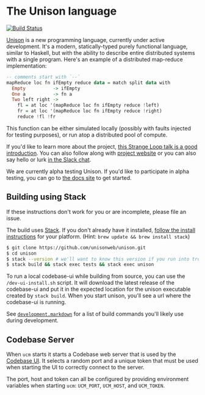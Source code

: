 The Unison language
===================

[![Build Status](https://travis-ci.org/unisonweb/unison.svg?branch=master)](https://travis-ci.org/unisonweb/unison)

[Unison](https://unisonweb.org) is a new programming language, currently under active development. It's a modern, statically-typed purely functional language, similar to Haskell, but with the ability to describe entire distributed systems with a single program. Here's an example of a distributed map-reduce implementation:

```Haskell
-- comments start with `--`
mapReduce loc fn ifEmpty reduce data = match split data with
  Empty          -> ifEmpty
  One a          -> fn a
  Two left right ->
    fl = at loc '(mapReduce loc fn ifEmpty reduce !left)
    fr = at loc '(mapReduce loc fn ifEmpty reduce !right)
    reduce !fl !fr
```

This function can be either simulated locally (possibly with faults injected for testing purposes), or run atop a distributed pool of compute. 

If you'd like to learn more about the project, [this Strange Loop talk is a good introduction](https://www.youtube.com/watch?v=gCWtkvDQ2ZI). You can also follow along with [project website](https://unisonweb.org) or you can also say hello or lurk [in the Slack chat](https://unisonweb.org/slack).

We are currently alpha testing Unison. If you'd like to participate in alpha testing, you can go to [the docs site](https://www.unisonweb.org/docs) to get started.

Building using Stack
--------------------

If these instructions don't work for you or are incomplete, please file an issue.

The build uses [Stack](http://docs.haskellstack.org/). If you don't already have it installed, [follow the install instructions](http://docs.haskellstack.org/en/stable/README.html#how-to-install) for your platform.  (Hint: `brew update && brew install stack`)

```sh
$ git clone https://github.com/unisonweb/unison.git
$ cd unison
$ stack --version # we'll want to know this version if you run into trouble
$ stack build && stack exec tests && stack exec unison
```

To run a local codebase-ui while building from source, you can use the `/dev-ui-install.sh` script. It will download the latest release of the codebase-ui and put it in the expected location for the unison executable created by `stack build`. When you start unison, you'll see a url where the codebase-ui is running. 

See [`development.markdown`](development.markdown) for a list of build commands you'll likely use during development.

Codebase Server
---------------

When `ucm` starts it starts a Codebase web server that is used by the 
[Codebase UI](https://github.com/unisonweb/codebase-ui). It selects a random
port and a unique token that must be used when starting the UI to correctly
connect to the server.

The port, host and token can all be configured by providing environment
variables when starting `ucm`: `UCM_PORT`, `UCM_HOST`, and `UCM_TOKEN`.
